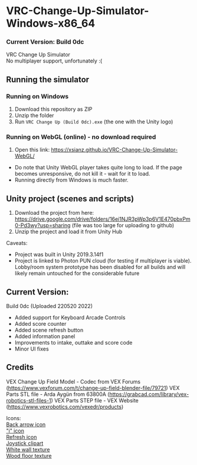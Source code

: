 # VRC-Change-Up-Simulator-Windows-x86_64
### Current Version: Build 0dc 

VRC Change Up Simulator </br> No multiplayer support, unfortunately :(

## Running the simulator
### Running on Windows 
1. Download this repository as ZIP
2. Unzip the folder
3. Run `VRC Change Up (Build 0dc).exe` (the one with the Unity logo)

### Running on WebGL (online) - no download required
1. Open this link: https://xsianz.github.io/VRC-Change-Up-Simulator-WebGL/ 
- Do note that Unity WebGL player takes quite long to load. If the page becomes unresponsive, do not kill it - wait for it to load. 
- Running directly from Windows is much faster.

## Unity project (scenes and scripts)
1. Download the project from here: https://drive.google.com/drive/folders/16ei1NJR3pWp3p6V1E470pbxPm0-Pd3wy?usp=sharing (file was too large for uploading to github)
2. Unzip the project and load it from Unity Hub

Caveats: 
- Project was built in Unity 2019.3.14f1
- Project is linked to Photon PUN cloud (for testing if multiplayer is viable). Lobby/room system prototype has been disabled for all builds and will likely remain untouched for the considerable future

## Current Version:
Build 0dc (Uploaded 220520 2022) 
- Added support for Keyboard Arcade Controls 
- Added score counter 
- Added scene refresh button 
- Added information panel 
- Improvements to intake, outtake and score code
- Minor UI fixes

## Credits
VEX Change Up Field Model - Codec from VEX Forums (https://www.vexforum.com/t/change-up-field-blender-file/79721)
VEX Parts STL file - Arda Aygün from 63800A (https://grabcad.com/library/vex-robotics-stl-files-1)
VEX Parts STEP file - VEX Website (https://www.vexrobotics.com/vexedr/products)

Icons:
</br>[Back arrow icon](https://i.ya-webdesign.com/images/back-arrow-icon-png-5.png)
</br>["i" icon](https://lh3.googleusercontent.com/proxy/4Ld2ZkVucTbS__l82kJdXMuQEJ2eBQTbowiX4X4FfFSPXLZMQDHhFIcEom_wjCP1LwnshVmOwrO5gRus00q1b61Bk0o_3pav4WPVjcyo7s0LFQs)
</br>[Refresh icon](https://i.ya-webdesign.com/images/refresh-button-png.png)
</br>[Joystick clipart](https://clipartstation.com/wp-content/uploads/2017/11/joystick-clipart-2.jpg)
</br>[White wall texture](https://img.freepik.com/free-photo/white-wall-texture-background_133982-121.jpg?size=626&ext=jpg)
</br>[Wood floor texture](https://i.pinimg.com/originals/8b/ac/83/8bac8376695823d9065bd96701a688ab.jpg)
